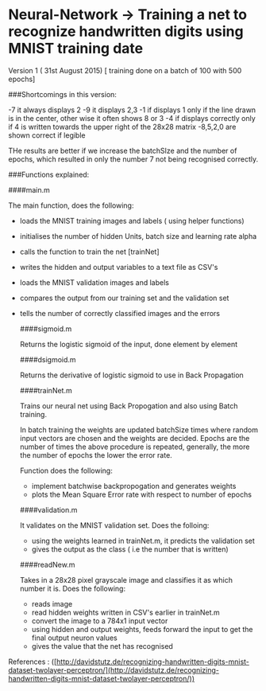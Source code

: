 # Neural-Network -> Training a net to recognize handwritten digits using MNIST training date
Version 1 ( 31st August 2015) [ training done on a batch of 100 with 500 epochs]

###Shortcomings in this version:

-7 it always displays 2
-9 it displays 2,3
-1 if displays 1 only if the line drawn is in the center, other wise it often shows 8 or 3
-4 if displays correctly only if 4 is written towards the upper right of the 28x28 matrix
-8,5,2,0 are shown correct if legible

 THe results are better if we increase the batchSIze and the number of epochs, which resulted in only the number 7 not being recognised correctly.

 ###Functions explained:

 ####main.m

 The main function, does the following:
- loads the MNIST training images and labels ( using helper functions)
- initialises the number of hidden Units, batch size and learning rate alpha
- calls the function to train the net [trainNet]
- writes the hidden and output variables to a text file as CSV's
- loads the MNIST validation images and labels
- compares the output from our training set and the validation set
- tells the number of correctly classified images and the errors

  ####sigmoid.m

  Returns the logistic sigmoid of the input, done element by element

  ####dsigmoid.m

  Returns the derivative of logistic sigmoid to use in Back Propagation

  ####trainNet.m

  Trains our neural net using Back Propogation and also using Batch training.

  In batch training the weights are updated batchSize times where random input vectors are chosen and the weights are decided.
  Epochs are the number of times the above procedure is repeated, generally, the more the number of epochs the lower the error rate.

  Function does the following:
  - implement batchwise backpropogation and generates weights
  - plots the Mean Square Error rate with respect to number of epochs

  ####validation.m

  It validates on the MNIST validation set. Does the folloing:
  - using the weights learned in trainNet.m, it predicts the validation set
  - gives the output as the class ( i.e the number that is written)

  ####readNew.m

  Takes in a 28x28 pixel grayscale image and classifies it as which number it is. Does the following:
  - reads image
  - read hidden weights written in CSV's earlier in trainNet.m
  - convert the image to a 784x1 input vector
  - using hidden and output weights, feeds forward the input to get the final output neuron values
  - gives the value that the net has recognised



 References : ([http://davidstutz.de/recognizing-handwritten-digits-mnist-dataset-twolayer-perceptron/](http://davidstutz.de/recognizing-handwritten-digits-mnist-dataset-twolayer-perceptron/))
